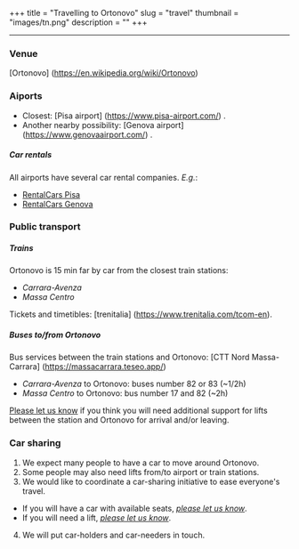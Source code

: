 +++
title = "Travelling to Ortonovo"
slug = "travel"
thumbnail = "images/tn.png"
description = ""
+++

---------------------------
### Venue

[Ortonovo] (https://en.wikipedia.org/wiki/Ortonovo)


### Aiports

* Closest: [Pisa airport] (https://www.pisa-airport.com/) .
* Another nearby possibility: [Genova airport] (https://www.genovaairport.com/) .

##### Car rentals
All airports have several car rental companies. _E.g._:

* [RentalCars Pisa](https://www.rentalcars.com/en/airport/it/psa/?affiliateCode=msn_new_row&preflang=en&label=msn-39uoIQWB6JCk1jN0bmR29w-76003781912160&adcamp=Airports%20-%20Italy&adco=cpc&utm_medium=cpc&utm_source=bing&utm_term=39uoIQWB6JCk1jN0bmR29w&msclkid=2448ee6968a91d729680b22ddf26963c) 
* [RentalCars Genova](https://www.rentalcars.com/en/airport/ch/gva/?affiliateCode=msn_new_row&preflang=en&label=msn-pFOrQvR3ih4LFY6aMxwlFQ-75591465074382&adcamp=Airports%20-%20Switzerland&adco=cpc&utm_medium=cpc&utm_source=bing&utm_term=pFOrQvR3ih4LFY6aMxwlFQ&msclkid=d14e75a5c2921bf865d829e17544448e) 

### Public transport

##### Trains
Ortonovo is 15 min far by car from the closest train stations:

* _Carrara-Avenza_ 
* _Massa Centro_

Tickets and timetibles: [trenitalia] (https://www.trenitalia.com/tcom-en).

##### Buses to/from Ortonovo

Bus services between the train stations and Ortonovo: [CTT Nord Massa-Carrara] (https://massacarrara.teseo.app/)

* _Carrara-Avenza_ to Ortonovo: buses number 82 or 83 (~1/2h)
* _Massa Centro_ to Ortonovo: bus number 17 and 82 (~2h)

[Please let us know](mailto:caviranipots@gmail.com) if you think you will need additional support for lifts between the station and Ortonovo for arrival and/or leaving.

### Car sharing

1. We expect many people to have a car to move around Ortonovo.
2. Some people may also need lifts from/to airport or train stations.
3. We would like to coordinate a car-sharing initiative to ease everyone's travel.
  * If you will have a car with available seats, *[please let us know](linktoquestionnaire)*.
  * If you will need a lift, *[please let us know](linktoquestionnaire)*.
4. We will put car-holders and car-needers in touch.
